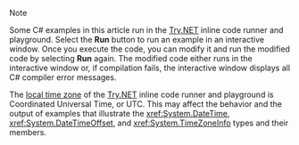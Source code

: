 
> [!NOTE]
> Some C# examples in this article run in the [Try.NET](https://try.dot.net) inline code runner and playground. Select the **Run** button to run an example in an interactive window. Once you execute the code, you can modify it and run the modified code by selecting **Run** again. The modified code either runs in the interactive window or, if compilation fails, the interactive window displays all C# compiler error messages.
>  
> The [local time zone](xref:System.TimeZoneInfo.Local) of the [Try.NET](https://try.dot.net) inline code runner and playground is Coordinated Universal Time, or UTC. This may affect the behavior and the output of examples that illustrate the <xref:System.DateTime>, <xref:System.DateTimeOffset>, and <xref:System.TimeZoneInfo> types and their members.
